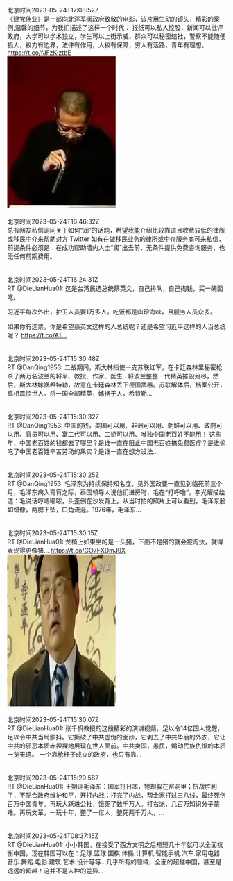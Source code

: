 北京时间2023-05-24T17:08:52Z<br>《建党伟业》是一部向北洋军阀政府致敬的电影，该片用生动的镜头，精彩的案例,温馨的细节，为我们描述了这样一个时代：
报纸可以私人控股，新闻可以批评政府，大学可以学术独立，学生可以上街示威，群众可以秘密结社，警察不能随便抓人，权力有边界，法律有作用，人权有保障，穷人有活路，青年有理想。 https://t.co/fJFzKlztbE<br><img src='/temp/video/2023/u-Month-5/b-Day-24/DanQing1953/1661298206372667392_0.jpg' width='250' height='350'><br><br>北京时间2023-05-24T16:46:32Z<br>总有网友私信询问关于如何“润”的话题，希望我能介绍比较靠谱且收费较低的律所或移民中介来帮助对方
Twitter 如有在做移民业务的律所或中介服务商可来私信，前提条件必须是：在成功帮助墙内人士“润”出去前，无条件提供免费咨询服务，也无任何前期费用。<br><br><br>北京时间2023-05-24T16:24:31Z<br>RT @DieLianHua01: 这是台湾民选总统蔡英文，自己排队，自己掏钱，买一碗面吃。

习近平每次外出，护卫人员要1万多人。吃饭都是山珍海味，且服务人员众多。

如果你有选票，你是希望蔡英文这样的人总统呢？还是希望习近平这样的人当总统呢？ https://t.co/AT…<br><br><br>北京时间2023-05-24T15:30:48Z<br>RT @DanQing1953: 二战期间，斯大林指使一支苏联红军，在卡廷森林里秘密枪杀了两万名波兰的将军、教授、作家、医生...将波兰整整一代精英摧毁殆尽，然后，斯大林嫁祸希特勒，故意在卡廷森林丢下德国武器。苏联解体后，档案公开，真相震惊世人。杀一国全部精英，嫁祸于人，希特勒…<br><br><br>北京时间2023-05-24T15:30:32Z<br>RT @DanQing1953: 中国的钱，美国可以用、非洲可以用、朝鲜可以用、政府可以用、官员可以用、富二代可以用、二奶可以用、唯独中国老百姓不能用！
这些年，中国老百姓的钱都去了哪里？是谁一直在阻止中国老百姓搞免费医疗？是谁偷吃了中国老百姓辛苦劳动的果实？是谁一直在想方设法…<br><br><br>北京时间2023-05-24T15:30:25Z<br>RT @DanQing1953: 毛泽东为持续保持知名度，见外国政要一直见到临死前三个月，毛泽东病入膏肓之际，泰国领导人说他们进房时，毛在“打呼噜”。李光耀描绘道：毛说话哼哧嘟哝，头歪倒在沙发背上。从当时拍的照片上可以看到，毛泽东脸如蜡像，两腮下坠，口角流涎。1976年，毛泽东…<br><br><br>北京时间2023-05-24T15:30:15Z<br>RT @DieLianHua01: 龙椅上如果坐的是一头猪，下面不是猪的就会被淘汰，就得表现得更像猪… https://t.co/GO7FXDmJ9X<br><img src='/temp/video/2023/u-Month-5/b-Day-24/DanQing1953/1661273390001397760_0.jpg' width='250' height='350'><br><br>北京时间2023-05-24T15:30:07Z<br>RT @DieLianHua01: 张千帆教授的这段精彩的演讲视频，足以令14亿国人觉醒，足以令中共当局颤抖。它撕破了中共虚伪的面纱，它剥去了中共华丽的外衣，它让中共的邪恶本质赤裸裸地展现在世人面前。中共卖国，愚民，煽动民族仇恨的本质一览无遗。 一个靠枪杆子成立的政府，也只有靠…<br><br><br>北京时间2023-05-24T15:29:58Z<br>RT @DieLianHua01: 王朔评毛泽东：国军打日本，牠却躲在窑洞里；抗战胜利了，不配合政府维护和平，开打内战；打完了内战，帮金家打过三八线，最终死伤百万中国青年。再玩大跃进公社，饿死了数千万人。打右派，几百万知识分子蒙难。再玩文革，一玩十年，整了一亿人，整死两千万人，…<br><br><br>北京时间2023-05-24T08:37:15Z<br>RT @DieLianHua01: 小小韩国，在接受了西方文明之后短短几十年就可以全面抗衡中国，现在韩国可以在：足球.篮球.围棋.体操.计算机.智能手机.汽车.家用电器.音乐.舞蹈.电影.建筑.艺术.设计等等…几乎所有的领域，全面的超越中国，甚至是远远的超越！这并不是人种的差异…<br><br><br>